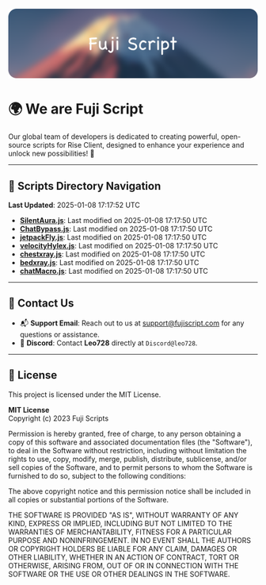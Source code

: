![Banner](.github/b.webp)

# 🌍 **We are Fuji Script**

Our global team of developers is dedicated to creating powerful, open-source scripts for Rise Client, designed to enhance your experience and unlock new possibilities! 🌟

---
<!-- SCRIPTS_NAVIGATION_START -->
## 📂 **Scripts Directory Navigation**

**Last Updated**: 2025-01-08 17:17:52 UTC

- **[SilentAura.js](scripts/SilentAura.js)**: Last modified on 2025-01-08 17:17:50 UTC
- **[ChatBypass.js](scripts/ChatBypass.js)**: Last modified on 2025-01-08 17:17:50 UTC
- **[jetpackFly.js](scripts/jetpackFly.js)**: Last modified on 2025-01-08 17:17:50 UTC
- **[velocityHylex.js](scripts/velocityHylex.js)**: Last modified on 2025-01-08 17:17:50 UTC
- **[chestxray.js](scripts/chestxray.js)**: Last modified on 2025-01-08 17:17:50 UTC
- **[bedxray.js](scripts/bedxray.js)**: Last modified on 2025-01-08 17:17:50 UTC
- **[chatMacro.js](scripts/chatMacro.js)**: Last modified on 2025-01-08 17:17:50 UTC

<!-- SCRIPTS_NAVIGATION_END -->

---

## 💬 **Contact Us**  
- 📬 **Support Email**: Reach out to us at [support@fujiscript.com](mailto:support@fujiscript.com) for any questions or assistance.  
- 💬 **Discord**: Contact **Leo728** directly at `Discord@leo728`.

---

## 📜 **License**

This project is licensed under the MIT License.  

**MIT License**  
Copyright (c) 2023 Fuji Scripts  

Permission is hereby granted, free of charge, to any person obtaining a copy of this software and associated documentation files (the "Software"), to deal in the Software without restriction, including without limitation the rights to use, copy, modify, merge, publish, distribute, sublicense, and/or sell copies of the Software, and to permit persons to whom the Software is furnished to do so, subject to the following conditions:  

The above copyright notice and this permission notice shall be included in all copies or substantial portions of the Software.  

THE SOFTWARE IS PROVIDED "AS IS", WITHOUT WARRANTY OF ANY KIND, EXPRESS OR IMPLIED, INCLUDING BUT NOT LIMITED TO THE WARRANTIES OF MERCHANTABILITY, FITNESS FOR A PARTICULAR PURPOSE AND NONINFRINGEMENT. IN NO EVENT SHALL THE AUTHORS OR COPYRIGHT HOLDERS BE LIABLE FOR ANY CLAIM, DAMAGES OR OTHER LIABILITY, WHETHER IN AN ACTION OF CONTRACT, TORT OR OTHERWISE, ARISING FROM, OUT OF OR IN CONNECTION WITH THE SOFTWARE OR THE USE OR OTHER DEALINGS IN THE SOFTWARE.  
